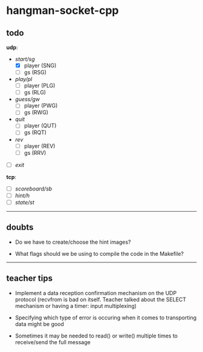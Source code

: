 # hangman-socket-cpp

## todo

**udp**:

- _start/sg_
  - [x] player (SNG)
  - [ ] gs (RSG)
- _play/pl_
  - [ ] player (PLG)
  - [ ] gs (RLG)
- _guess/gw_
  - [ ] player (PWG)
  - [ ] gs (RWG)
- _quit_
  - [ ] player (QUT)
  - [ ] gs (RQT)
- _rev_
  - [ ] player (REV)
  - [ ] gs (RRV)
- [ ] _exit_

**tcp**:

- [ ] _scoreboard/sb_
- [ ] _hint/h_
- [ ] _state/st_

---

## doubts

- Do we have to create/choose the hint images?

- What flags should we be using to compile the code in the Makefile?

---

## teacher tips

- Implement a data reception confirmation mechanism on the UDP protocol (recvfrom is bad on itself. Teacher talked about the SELECT mechanism or having a timer: input multiplexing)

- Specifying which type of error is occuring when it comes to transporting data might be good

- Sometimes it may be needed to read() or write() multiple times to receive/send the full message
